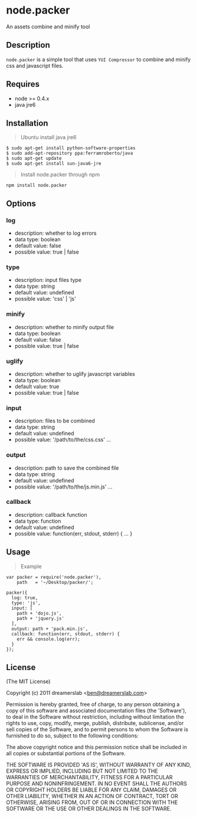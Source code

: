 # node.packer

  An assets combine and minify tool



## Description

  `node.packer` is a simple tool that uses `YUI Compressor` to combine and minify css and javascript files.



## Requires

  - node >= 0.4.x
  - java jre6



## Installation

> Ubuntu install java jre6

    $ sudo apt-get install python-software-properties
    $ sudo add-apt-repository ppa:ferramroberto/java
    $ sudo apt-get update
    $ sudo apt-get install sun-java6-jre

> Install node.packer through npm

    npm install node.packer



## Options

### log
  - description: whether to log errors
  - data type: boolean
  - default value: false
  - possible value: true | false

### type
  - description: input files type
  - data type: string
  - default value: undefined
  - possible value: 'css' | 'js'

### minify
  - description: whether to minify output file
  - data type: boolean
  - default value: false
  - possible value: true | false

### uglify
  - description: whether to uglify javascript variables
  - data type: boolean
  - default value: true
  - possible value: true | false

### input
  - description: files to be combined
  - data type: string
  - default value: undefined
  - possible value: '/path/to/the/css.css' ...

### output
  - description: path to save the combined file
  - data type: string
  - default value: undefined
  - possible value: '/path/to/the/js.min.js' ...

### callback
  - description: callback function
  - data type: function
  - default value: undefined
  - possible value: function(err, stdout, stderr) { ... }

## Usage

> Example

    var packer = require('node.packer'),
        path   = '~/Desktop/packer/';

    packer({
      log: true,
      type: 'js',
      input: [
        path + 'dojo.js',
        path + 'jquery.js'
      ],
      output: path + 'pack.min.js',
      callback: function(err, stdout, stderr) {
        err && console.log(err);
      }
    });



## License

(The MIT License)

Copyright (c) 2011 dreamerslab &lt;ben@dreamerslab.com&gt;

Permission is hereby granted, free of charge, to any person obtaining
a copy of this software and associated documentation files (the
'Software'), to deal in the Software without restriction, including
without limitation the rights to use, copy, modify, merge, publish,
distribute, sublicense, and/or sell copies of the Software, and to
permit persons to whom the Software is furnished to do so, subject to
the following conditions:

The above copyright notice and this permission notice shall be
included in all copies or substantial portions of the Software.

THE SOFTWARE IS PROVIDED 'AS IS', WITHOUT WARRANTY OF ANY KIND,
EXPRESS OR IMPLIED, INCLUDING BUT NOT LIMITED TO THE WARRANTIES OF
MERCHANTABILITY, FITNESS FOR A PARTICULAR PURPOSE AND NONINFRINGEMENT.
IN NO EVENT SHALL THE AUTHORS OR COPYRIGHT HOLDERS BE LIABLE FOR ANY
CLAIM, DAMAGES OR OTHER LIABILITY, WHETHER IN AN ACTION OF CONTRACT,
TORT OR OTHERWISE, ARISING FROM, OUT OF OR IN CONNECTION WITH THE
SOFTWARE OR THE USE OR OTHER DEALINGS IN THE SOFTWARE.